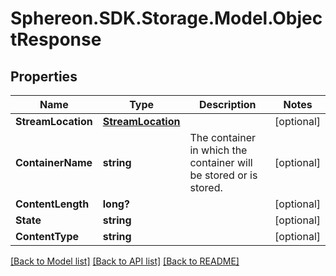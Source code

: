 # Sphereon.SDK.Storage.Model.ObjectResponse
## Properties

Name | Type | Description | Notes
------------ | ------------- | ------------- | -------------
**StreamLocation** | [**StreamLocation**](StreamLocation.md) |  | [optional] 
**ContainerName** | **string** | The container in which the container will be stored or is stored. | [optional] 
**ContentLength** | **long?** |  | [optional] 
**State** | **string** |  | [optional] 
**ContentType** | **string** |  | [optional] 

[[Back to Model list]](../README.md#documentation-for-models) [[Back to API list]](../README.md#documentation-for-api-endpoints) [[Back to README]](../README.md)

